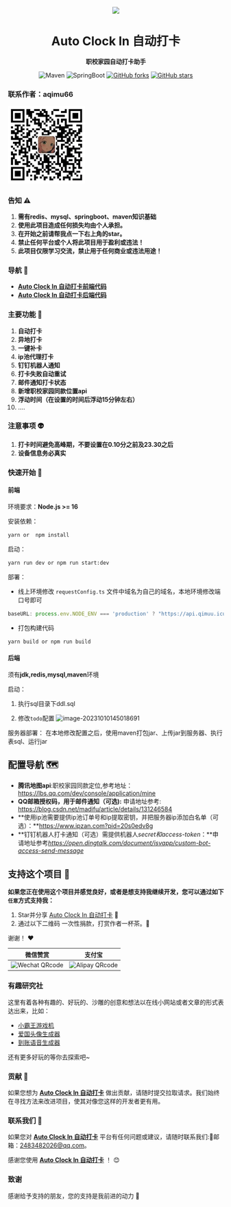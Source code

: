 <p align="center">
    <img src=https://img.qimuu.icu/typory/logo.gif width=188/>
</p>

<h1 align="center">Auto Clock In 自动打卡</h1>
<p align="center"><strong>职校家园自动打卡助手</strong></p>

<div align="center">
    <img alt="Maven" src="https://raster.shields.io/badge/Maven-3.8.1-red.svg"/>
   <img alt="SpringBoot" src="https://raster.shields.io/badge/SpringBoot-2.7+-green.svg"/>
  <a href="https://github.com/qimu666/autoclockin-backend" target="_blank"><img src='https://img.shields.io/github/forks/qimu666/autoclockin-backend' alt='GitHub forks' class="no-zoom"></a>
  <a href="https://github.com/qimu666/autoclockin-backend" target="_blank"><img src='https://img.shields.io/github/stars/qimu666/autoclockin-backend' alt='GitHub stars' class="no-zoom"></a>
</div>


### 联系作者：aqimu66

<img src="public/qrcode/wx.jpg" alt="aqimu66" width=180/> 

### 告知 ⚠️

1. **需有redis、mysql、springboot、maven知识基础**
2. **使用此项目造成任何损失均由个人承担。**
3. **在开始之前请帮我点一下右上角的star。**
4. **禁止任何平台或个人将此项目用于盈利或违法！**
5. **此项目仅限学习交流，禁止用于任何商业或违法用途！**

### 导航 🧭

- **[Auto Clock In 自动打卡前端代码](https://github.com/qimu666/autoclockin-frontend)**
- **[Auto Clock In 自动打卡后端代码](https://github.com/qimu666/autoclockin-backend)**


### 主要功能 🙋
1. **自动打卡**
2. **异地打卡**
3. **一键补卡**
4. **ip池代理打卡**
5. **钉钉机器人通知**
6. **打卡失败自动重试**
7. **邮件通知打卡状态**
8. **新增职校家园同款位置api**
9. **浮动时间（在设置的时间后浮动15分钟左右）**
10. ....

### 注意事项 👽
1. **打卡时间避免高峰期，不要设置在0.10分之前及23.30之后**
2. **设备信息务必真实**

### 快速开始 🚀

#### 前端

环境要求：**Node.js >= 16**

安装依赖：

```bash
yarn or  npm install
```

启动：

```bash
yarn run dev or npm run start:dev
```

部署：

- 线上环境修改 `requestConfig.ts` 文件中域名为自己的域名，本地环境修改端口号即可

```ts
baseURL: process.env.NODE_ENV === 'production' ? "https://api.qimuu.icu/" : 'http://localhost:7529/',
```

- 打包构建代码

```bash
yarn build or npm run build
```

#### 后端

须有**jdk,redis,mysql,maven**环境

启动：

1. 执行sql目录下ddl.sql

2. 修改`todo`配置
   ![image-20231010145018691](https://img.qimuu.icu/typory/image-20231010145018691.png)

服务器部署：
在本地修改配置之后，使用maven打包jar、上传jar到服务器、执行表sql、运行jar
## 配置导航 🗺

- **腾讯地图api**:职校家园同款定位,参考地址：https://lbs.qq.com/dev/console/application/mine
- **QQ邮箱授权码，用于邮件通知（可选):**   申请地址参考: https://blog.csdn.net/madifu/article/details/131246584
- **使用ip池需要提供ip池订单号和ip提取密钥，并把服务器ip添加白名单（可选）：**https://www.ipzan.com?pid=20s0edv8g
- **钉钉机器人打卡通知（可选）需提供机器人*secret和access-token*：**申请地址参考*https://open.dingtalk.com/document/isvapp/custom-bot-access-send-message*

## 支持这个项目 :tea:

**如果您正在使用这个项目并感觉良好，或者是想支持我继续开发，您可以通过如下`任意`方式支持我：**

1. Star并分享 [Auto Clock In 自动打卡](https://github.com/qimu666/autoclockin-backend) :rocket:
2. 通过以下二维码 一次性捐款，打赏作者一杯茶。:tea:

谢谢！ :heart:

|                           微信赞赏                            |                               支付宝                                |
|:---------------------------------------------------------:|:----------------------------------------------------------------:|
| <img src="public/qrcode/wxzs.jpg" alt="Wechat QRcode" width=180/> | <img src="public/qrcode/zfb.jpg" alt="Alipay QRcode" width=180/> |

### 有趣研究社

这里有着各种有趣的、好玩的、沙雕的创意和想法以在线小网站或者文章的形式表达出来，比如：

- [小霸王游戏机](https://game.xugaoyi.com)
- [爱国头像生成器](https://avatar.xugaoyi.com/)
- [到账语音生成器](https://zfb.xugaoyi.com/)

还有更多好玩的等你去探索吧~

### 贡献 🤝

如果您想为 **[Auto Clock In 自动打卡](https://github.com/qimu666/autoclockin-backend)**
做出贡献，请随时提交拉取请求。我们始终在寻找方法来改进项目，使其对像您这样的开发者更有用。

### 联系我们 📩

如果您对 **[Auto Clock In 自动打卡](https://github.com/qimu666/autoclockin-backend)**
平台有任何问题或建议，请随时联系我们:📩邮箱：2483482026@qq.com。

感谢您使用 **[Auto Clock In 自动打卡](https://github.com/qimu666/autoclockin-backend)**   ！ 😊

### 致谢

感谢给予支持的朋友，您的支持是我前进的动力 🎉
